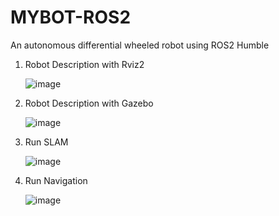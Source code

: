 # MYBOT-ROS2
An autonomous differential wheeled robot using ROS2 Humble

1. Robot Description with Rviz2
   
   ![image](https://github.com/user-attachments/assets/dcc9a99a-6301-4174-b859-bbe80f9c509c)

2. Robot Description with Gazebo

   ![image](https://github.com/user-attachments/assets/7d368b20-3d1a-42c2-a9b7-8f55cef2a0f4)

3. Run SLAM

   ![image](https://github.com/user-attachments/assets/5886bcbe-1688-4f94-bbdc-d8055ac1f468)

4. Run Navigation

   ![image](https://github.com/user-attachments/assets/9fbcd1b3-213d-4c5e-8413-0119fa65253f)
